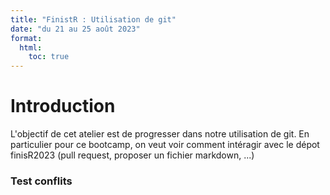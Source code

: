 ```yaml
---
title: "FinistR : Utilisation de git"
date: "du 21 au 25 août 2023"
format: 
  html:
    toc: true
---
```



# Introduction

L'objectif de cet atelier est de progresser dans notre utilisation de git. En particulier pour ce bootcamp, on veut voir comment intéragir avec le dépot finisR2023 (pull request, proposer un fichier markdown, ...) 


### Test conflits 
